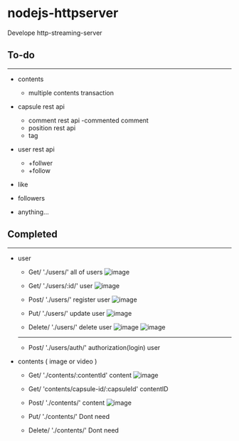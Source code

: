 # nodejs-httpserver
Develope http-streaming-server

## To-do
---
- contents
    - multiple contents transaction
- capsule rest api
    - comment rest api
        -commented comment
    - position rest api
    - tag
- user rest api
    - +follwer
    - +follow

- like

- followers

- anything...

## Completed
---

- user 
    - Get/ './users/'   all of users 
    ![image](https://user-images.githubusercontent.com/48249549/83009436-bb191600-a051-11ea-90bf-ddceab46c525.png)

    - Get/ './users/:id/'    user 
    ![image](https://user-images.githubusercontent.com/48249549/83009360-991f9380-a051-11ea-96f6-38c142a5fd7e.png)

    - Post/ './users/'  register user 
    ![image](https://user-images.githubusercontent.com/48249549/83010262-f23bf700-a052-11ea-9d1a-b228d7dba562.png)

    - Put/ './users/'   update user 
    ![image](https://user-images.githubusercontent.com/48249549/83010799-ca00c800-a053-11ea-9157-bc7a4133978b.png)

    - Delete/ './users/'    delete user 
    ![image](https://user-images.githubusercontent.com/48249549/83010614-7d1cf180-a053-11ea-9708-f793fbabf7d1.png)
    ![image](https://user-images.githubusercontent.com/48249549/83009810-472b3d80-a052-11ea-8b82-b0fa405eecbf.png)
    ---
    - Post/ './users/auth/'     authorization(login) user
    
- contents ( image or video )

    - Get/ './contents/:contentId'    content 
    ![image](https://user-images.githubusercontent.com/48249549/83011078-4693a680-a054-11ea-9e0a-2ee000d7607d.png)

    - Get/ 'contents/capsule-id/:capsuleId'     contentID 
    
    - Post/ './contents/'   content 
    ![image](https://user-images.githubusercontent.com/48249549/83015039-c58bdd80-a05a-11ea-9604-dcc080c1c159.png)

    - Put/ './contents/'    Dont need 

    - Delete/ './contents/'     Dont need 



